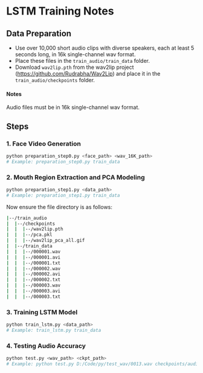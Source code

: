 # LSTM Training Notes

## Data Preparation
- Use over 10,000 short audio clips with diverse speakers, each at least 5 seconds long, in 16k single-channel wav format.
- Place these files in the `train_audio/train_data` folder.
- Download `wav2lip.pth` from the wav2lip project (https://github.com/Rudrabha/Wav2Lip) and place it in the `train_audio/checkpoints` folder.

#### Notes
Audio files must be in 16k single-channel wav format.

## Steps

### 1. Face Video Generation
```bash
python preparation_step0.py <face_path> <wav_16K_path>
# Example: preparation_step0.py train_data
```

### 2. Mouth Region Extraction and PCA Modeling
```bash
python preparation_step1.py <data_path>
# Example: preparation_step1.py train_data
```

Now ensure the file directory is as follows:
```bash
|--/train_audio
|  |--/checkpoints
|  |  |--/wav2lip.pth
|  |  |--/pca.pkl
|  |  |--/wav2lip_pca_all.gif
|  |--/train_data
|  |  |--/000001.wav
|  |  |--/000001.avi
|  |  |--/000001.txt
|  |  |--/000002.wav
|  |  |--/000002.avi
|  |  |--/000002.txt
|  |  |--/000003.wav
|  |  |--/000003.avi
|  |  |--/000003.txt
```

### 3. Training LSTM Model
```bash
python train_lstm.py <data_path>
# Example: train_lstm.py train_data
```

### 4. Testing Audio Accuracy
```bash
python test.py <wav_path> <ckpt_path>
# Example: python test.py D:/Code/py/test_wav/0013.wav checkpoints/audio.pkl
```


